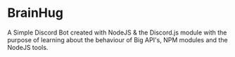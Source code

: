 # BrainHug
A Simple Discord Bot created with NodeJS &amp; the Discord.js module with the purpose of learning about the behaviour of Big API's, NPM modules and the NodeJS tools.
